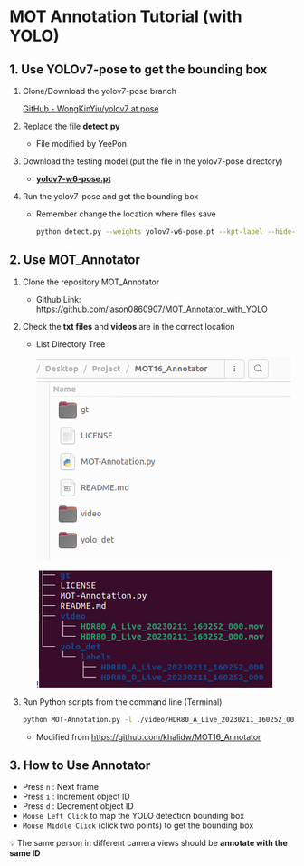 # MOT Annotation Tutorial (with YOLO)

## 1. Use YOLOv7-pose to get the bounding box

1. Clone/Download the yolov7-pose branch
    
    [GitHub - WongKinYiu/yolov7 at pose](https://github.com/WongKinYiu/yolov7/tree/pose)
    
2. Replace the file **detect.py**
    - File modified by YeePon
        
3. Download the testing model (put the file in the yolov7-pose directory)
    - [**yolov7-w6-pose.pt**](https://github.com/WongKinYiu/yolov7/releases/download/v0.1/yolov7-w6-pose.pt)
4. Run the yolov7-pose and get the bounding box
    - Remember change the location where files save
        
        ```bash
        python detect.py --weights yolov7-w6-pose.pt --kpt-label --hide-labels --hide-conf --source /your_path_to_video/HDR80_A_Live_20230211_160252_000.mov --exist-ok --name yolo_det --project /your_path_to_annotator/MOT_Annotator_with_YOLO --save-txt --nosave
        ```
        

## 2. Use MOT_Annotator

1. Clone the repository MOT_Annotator
    - Github Link: https://github.com/jason0860907/MOT_Annotator_with_YOLO
2. Check the **txt files** and **videos** are in the correct location
    
    
    - List Directory Tree
        
        ![My Image](src/Folder.png)
        
        !![My Image](src/List_Directory_Tree.png)
        
3. Run Python scripts from the command line (Terminal)
    
    ```bash
    python MOT-Annotation.py -l ./video/HDR80_A_Live_20230211_160252_000.mov
    ```
    
    - Modified from https://github.com/khalidw/MOT16_Annotator

## 3. How to Use Annotator

- Press `n` : Next frame
- Press `i` : Increment object ID
- Press `d` : Decrement object ID
- `Mouse Left Click` to map the YOLO detection bounding box
- `Mouse Middle Click` (click two points) to get the bounding box

💡 The same person in different camera views should be **annotate with the same ID**

